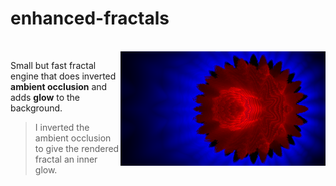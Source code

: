 # enhanced-fractals
<br/>

<img src="capture.png" align="right" width=65%>

Small but fast fractal engine that does inverted **ambient occlusion** and adds **glow** to the background.
> I inverted the ambient occlusion to give the rendered fractal an inner glow.
